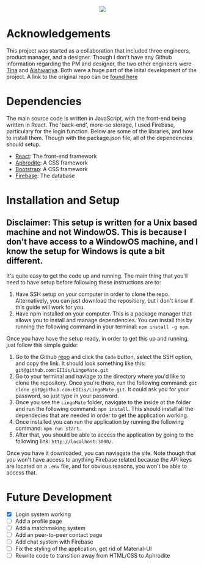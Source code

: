 <p align="center">
  <img src="https://user-images.githubusercontent.com/47289830/139682504-41c7558a-b2ea-4ae6-b2e8-845c6d4d7eaf.png" />
</p>

# Acknowledgements
This project was started as a collaboration that included three engineers, product manager, and a designer. Though I don't have any Github information regarding the PM and designer, the two other engineers were [Tina](https://github.com/tinatinkokoshvili) and [Aishwariya](https://github.com/AishwariyaRanjan). Both were a huge part of the inital development of the project. A link to the original repo can be [found here](https://github.com/tinatinkokoshvili/LingoMate)

# Dependencies
The main source code is written in JavaScript, with the front-end being written in React. The 'back-end', more-so storage, I used Firebase, particulary for the login function. Below are some of the libraries, and how to install them. Though with the package.json file, all of the dependencies should setup.
- [React](https://reactjs.org/): The front-end framework
- [Aphrodite](https://github.com/Khan/aphrodite#readme): A CSS framework
- [Bootstrap](https://getbootstrap.com/): A CSS framework
- [Firebase](https://firebase.google.com/): The database
# Installation and Setup
## Disclaimer: This setup is written for a Unix based machine and not WindowOS. This is because I don't have access to a WindowOS machine, and I know the setup for Windows is qute a bit different.
It's quite easy to get the code up and running. The main thing that you'll need to have setup before following these instructions are to:
1. Have SSH setup on your computer in order to clone the repo. Alternatively, you can just download the repositiory, but I don't know if this guide will work for you.
2. Have npm installed on your computer. This is a package manager that allows you to install and manage dependencies. You can install this by running the following command in your terminal: `npm install -g npm`.  
  
Once you have have the setup ready, in order to get this up and running, just follow this simple guide:
1. Go to the Github [repo](https://github.com/EIIis/LingoMate) and click the `Code` button, select the SSH option, and copy the link. It should look something like this: `git@github.com:EIIis/LingoMate.git`
2. Go to your terminal and naviage to the directory where you'd like to clone the repository. Once you're there, run the following command: `git clone git@github.com:EIIis/LingoMate.git`. It could ask you for your password, so just type in your password.
3. Once you see the `LingoMate` folder, navigate to the inside ot the folder and run the following command: `npm install`. This should install all the dependecies that are needed in order to get the application working.
4. Once installed you can run the application by running the following command: `npm run start`.  
5. After that, you should be able to access the application by going to the following link: `http://localhost:3000/`.  

Once you have it downloaded, you can naviagate the site. Note though that you won't have access to anything Firebase related because the API keys are located on a `.env` file, and for obvious reasons, you won't be able to access that.
# Future Development
- [x] Login system working
- [ ] Add a profile page
- [ ] Add a matchmaking system 
- [ ] Add an peer-to-peer contact page
- [ ] Add chat system with Firebase
- [ ] Fix the styling of the application, get rid of Material-UI
- [ ] Rewrite code to transition away from HTML/CSS to Aphrodite